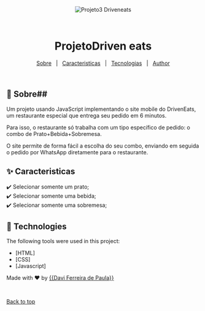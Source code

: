<div align="center" id="top"> 
  <img src="./.github/app.gif" alt="Projeto3 Driveneats" />

  &#xa0;

  <!-- <a href="https://projeto3driveneats.netlify.app">Demo</a> -->
</div>

<h1 align="center">ProjetoDriven eats</h1>

<!-- Status -->

<!-- <h4 align="center"> 
	🚧  Projeto3 Driveneats 🚀 Under construction...  🚧
</h4> 

<hr> -->

<p align="center">
  <a href="#dart-about">Sobre</a> &#xa0; | &#xa0; 
  <a href="#sparkles-features">Caracteristicas</a> &#xa0; | &#xa0;
  <a href="#rocket-technologies">Tecnologias</a> &#xa0; | &#xa0;
  <a href="https://github.com/{{davifdepaula}}" target="_blank">Author</a>
</p>

<br>

## :dart: Sobre##

Um projeto usando JavaScript implementando o site mobile do DrivenEats, um restaurante especial que entrega seu pedido em 6 minutos.

Para isso, o restaurante só trabalha com um tipo específico de pedido: o combo de Prato+Bebida+Sobremesa.

O site permite de forma fácil a escolha do seu combo, enviando em seguida o pedido por WhatsApp diretamente para o restaurante.

## :sparkles: Caracteristicas ##

:heavy_check_mark: Selecionar somente um prato;\
:heavy_check_mark: Selecionar somente uma bebida;\
:heavy_check_mark: Selecionar somente uma sobremesa;

## :rocket: Technologies ##

The following tools were used in this project:

- [HTML]
- [CSS]
- [Javascript]



Made with :heart: by <a href="https://github.com/{{davifdepaula}}" target="_blank">{{Davi Ferreira de Paula}}</a>

&#xa0;

<a href="#top">Back to top</a>
